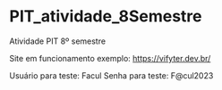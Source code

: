# PIT_atividade_8Semestre
Atividade PIT 8º semestre


Site em funcionamento exemplo: https://vifyter.dev.br/

Usuário para teste: Facul
Senha para teste: F@cul2023
